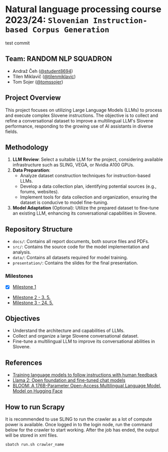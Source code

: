 # Natural language processing course 2023/24: `Slovenian Instruction-based Corpus Generation`

test commit

## Team: RANDOM NLP SQUADRON

- Andraž Čeh ([@student8694](https://github.com/student8694))
- Tilen Miklavič ([@tilenmiklavic](https://github.com/tilenmiklavic))
- Tom Sojer ([@tomssojer](https://github.com/tomssojer))

## Project Overview

This project focuses on utilizing Large Language Models (LLMs) to process and execute complex Slovene instructions. The objective is to collect and refine a conversational dataset to improve a multilingual LLM's Slovene performance, responding to the growing use of AI assistants in diverse fields.

## Methodology

1. **LLM Review**: Select a suitable LLM for the project, considering available infrastructure such as SLING, VEGA, or Nvidia A100 GPUs.
2. **Data Preparation**:
   - Analyze dataset construction techniques for instruction-based LLMs.
   - Develop a data collection plan, identifying potential sources (e.g., forums, websites).
   - Implement tools for data collection and organization, ensuring the dataset is conducive to model fine-tuning.
3. **Model Adaptation** (Optional): Utilize the prepared dataset to fine-tune an existing LLM, enhancing its conversational capabilities in Slovene.

## Repository Structure

- `docs/`: Contains all report documents, both source files and PDFs.
- `src/`: Contains the source code for the model implementation and analysis.
- `data/`: Contains all datasets required for model training.
- `presentation/`: Contains the slides for the final presentation.

### Milestones

- [x] [Milestone 1](https://github.com/UL-FRI-NLP-2023-2024/ul-fri-nlp-course-project-random_nlp_squadron/milestone/1)
- [Milestone 2 - 3. 5.](https://github.com/UL-FRI-NLP-2023-2024/ul-fri-nlp-course-project-random_nlp_squadron/milestone/2)
- [Milestone 3 - 24. 5.](https://github.com/UL-FRI-NLP-2023-2024/ul-fri-nlp-course-project-random_nlp_squadron/milestone/3)

## Objectives

- Understand the architecture and capabilities of LLMs.
- Collect and organize a large Slovene conversational dataset.
- Fine-tune a multilingual LLM to improve its conversational abilities in Slovene.

## References

- [Training language models to follow instructions with human feedback](https://arxiv.org/abs/2203.02155)
- [Llama 2: Open foundation and fine-tuned chat models](https://arxiv.org/abs/2307.09288)
- [BLOOM: A 176B-Parameter Open-Access Multilingual Language Model](https://arxiv.org/abs/2211.05100), [Model on Hugging Face](https://huggingface.co/bigscience/bloom)

## How to run Scrapy

It is recommended to use SLING to run the crawler as a lot of compute power is available. Once logged in to the login node, run the command below for the crawler to start working. After the job has ended, the output will be stored in xml files.

```
sbatch run.sh crawler_name
```
